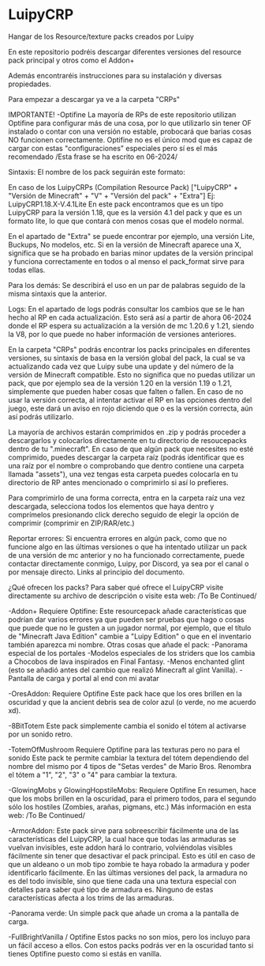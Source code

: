 # LuipyCRP
Hangar de los Resource/texture packs creados por Luipy

En este repositorio podréis descargar diferentes versiones del resource pack principal y otros como el Addon+

Además encontraréis instrucciones para su instalación y diversas propiedades.

Para empezar a descargar ya ve a la carpeta "CRPs"

IMPORTANTE! -Optifine
La mayoría de RPs de este repositorio utilizan Optifine para configurar más de una cosa, por lo que utilizarlo sin tener OF instalado o contar con una versión no estable, probocará que barias cosas NO funcionen correctamente.
Optifine no es el único mod que es capaz de cargar con estas "configuraciones" especiales pero sí es el más recomendado /Esta frase se ha escrito en 06-2024/

Sintaxis:
El nombre de los pack seguirán este formato:

En caso de los LuipyCRPs (Compilation Resource Pack)
["LuipyCRP" + "Versión de Minecraft" + "V" + "Versión del pack" + "Extra"]
Ej: LuipyCRP1.18.X-V.4.1Lite
En este pack encontramos que es un tipo LuipyCRP para la versión 1.18, que es la versión 4.1 del pack y que es un formato lite, lo que que contará con menos cosas que el modelo normal.
			
En el apartado de "Extra" se puede encontrar por ejemplo, una versión Lite, Buckups, No modelos, etc.
Si en la versión de Minecraft aparece una X, significa que se ha probado en barias minor updates de la versión principal y funciona correctamente en todos o al menso el pack_format sirve para todas ellas.

Para los demás:
Se describirá el uso en un par de palabras seguido de la misma sintaxis que la anterior.	 

Logs:
En el apartado de logs podrás consultar los cambios que se le han hecho al RP en cada actualización. Esto será así a partir de ahora 06-2024 donde el RP espera su actualización a la versión de mc 1.20.6 y 1.21, siendo la V8, por lo que puede no haber información de versiones anteriores.

En la carpeta "CRPs" podrás encontrar los packs principales en diferentes versiones, su sintaxis de basa en la versión global del pack, la cual se va actualizando cada vez que Luipy sube una update y del número de la versión de Minecraft compatible. Esto no significa que no puedas utilizar un pack, que por ejemplo sea de la versión 1.20 en la versión 1.19 o 1.21, simplemente que pueden haber cosas que falten o fallen. En caso de no usar la versión correcta, al intentar activar el RP en las opciones dentro del juego, este dará un aviso en rojo diciendo que o es la versión correcta, aún así podrás utilizarlo.

La mayoría de archivos estarán comprimidos en .zip y podrás proceder a descargarlos y colocarlos directamente en tu directorio de resoucepacks dentro de tu ".minecraft".
En caso de que algún pack que necesites no esté comprimido, puedes descargar la carpeta raíz (podrás identificar que es una raíz por el nombre o comprobando que dentro contiene una carpeta llamada "assets"), una vez tengas esta carpeta puedes colocarla en tu directorio de RP antes mencionado o comprimirlo si así lo prefieres. 
	
Para comprimirlo de una forma correcta, entra en la carpeta raíz una vez descargada, selecciona todos los elementos que haya dentro y comprímelos presionando click derecho seguido de elegir la opción de comprimir (comprimir en ZIP/RAR/etc.)

Reportar errores:
Si encuentra errores en algún pack, como que no funcione algo en las últimas versiones o que ha intentado utilizar un pack de una versión de mc anterior y no ha funcionado correctamente, puede contactar directamente conmigo, Luipy, por Discord, ya sea por el canal o por mensaje directo. Links al principio del documento.

¿Qué ofrecen los packs?
Para saber qué ofrece el LuipyCRP visite directamente su archivo de descripción o visite esta web: /To Be Continued/

-Addon+
Requiere Optifine:
Este resourcepack añade características que podrían dar varios errores ya que pueden ser pruebas que hago o cosas que puede que no le gusten a un jugador normal, por ejemplo, que el título de "Minecraft Java Edition" cambie a "Luipy Edition" o que en el inventario también aparezca mi nombre.
Otras cosas que añade el pack:
	-Panorama especial de los portales
	-Modelos especiales de los striders que los cambia a Chocobos de lava inspirados en Final Fantasy.
	-Menos enchanted glint (esto se añadió antes del cambio que realizó Minecraft al glint Vanilla).
	-Pantalla de carga y portal al end con mi avatar

-OresAddon:
Requiere Optifine
Este pack hace que los ores brillen en la oscuridad y que la ancient debris sea de color azul (o verde, no me acuerdo xd).

-8BitTotem
Este pack simplemente cambia el sonido el tótem al activarse por un sonido retro.

-TotemOfMushroom
Requiere Optifine para las texturas pero no para el sonido
Este pack te permite cambiar la textura del tótem dependiendo del nombre del mismo por 4 tipos de "Setas verdes" de Mario Bros. Renombra el tótem a "1", "2", "3" o "4" para cambiar la textura.

-GlowingMobs y GlowingHopstileMobs:
Requiere Optifine
En resumen, hace que los mobs brillen en la oscuridad, para el primero todos, para el segundo sólo los hostiles (Zombies, arañas, pigmans, etc.)
Más información en esta web: /To Be Continued/

-ArmorAddon:
Este pack sirve para sobreescribir fácilmente una de las características del LuipyCRP, la cual hace que todas las armaduras se vuelvan invisibles, este addon hará lo contrario, volviéndolas visibles fácilmente sin tener que desactivar el pack principal. Esto es útil en caso de que un aldeano o un mob tipo zombie te haya robado la armadura y poder identificarlo fácilmente.
En las últimas versiones del pack, la armadura no es del todo invisible, sino que tiene cada una una textura especial con detalles para saber qué tipo de armadura es.
Ninguno de estas características afecta a los trims de las armaduras.

-Panorama verde:
Un simple pack que añade un croma a la pantalla de carga.

-FullBrightVanilla / Optifine
Estos packs no son míos, pero los incluyo para un fácil acceso a ellos.
Con estos packs podrás ver en la oscuridad tanto si tienes Optifine puesto como si estás en vanilla.





